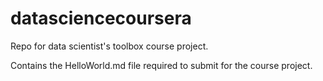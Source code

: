 datasciencecoursera
===================
Repo for data scientist's toolbox course project.

Contains the HelloWorld.md file required to submit for the course project.
